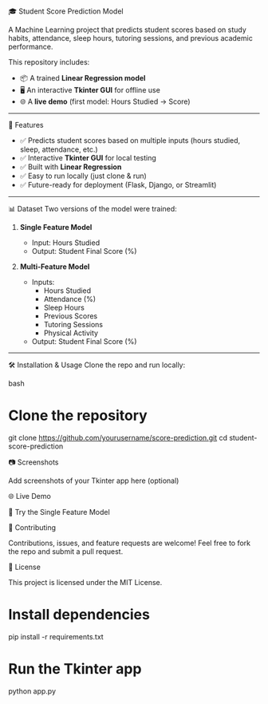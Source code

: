 🎓 Student Score Prediction Model  

A Machine Learning project that predicts student scores based on study habits, attendance, sleep hours, tutoring sessions, and previous academic performance.  

This repository includes:  
- 📦 A trained **Linear Regression model**  
- 🖥️ An interactive **Tkinter GUI** for offline use  
- 🌐 A **live demo** (first model: Hours Studied → Score)  

---

🚀 Features
- ✅ Predicts student scores based on multiple inputs (hours studied, sleep, attendance, etc.)  
- ✅ Interactive **Tkinter GUI** for local testing  
- ✅ Built with **Linear Regression**  
- ✅ Easy to run locally (just clone & run)  
- ✅ Future-ready for deployment (Flask, Django, or Streamlit)  

---

📊 Dataset
Two versions of the model were trained:  

1. **Single Feature Model**  
   - Input: Hours Studied  
   - Output: Student Final Score (%)  

2. **Multi-Feature Model**  
   - Inputs:  
     - Hours Studied  
     - Attendance (%)  
     - Sleep Hours  
     - Previous Scores  
     - Tutoring Sessions  
     - Physical Activity  
   - Output: Student Final Score (%)  

---

🛠️ Installation & Usage
Clone the repo and run locally:  

bash
# Clone the repository
git clone https://github.com/yourusername/score-prediction.git
cd student-score-prediction

📷 Screenshots

Add screenshots of your Tkinter app here (optional)

🌐 Live Demo

🔗 Try the Single Feature Model

🤝 Contributing

Contributions, issues, and feature requests are welcome!
Feel free to fork the repo and submit a pull request.

📜 License

This project is licensed under the MIT License.

# Install dependencies
pip install -r requirements.txt

# Run the Tkinter app
python app.py

